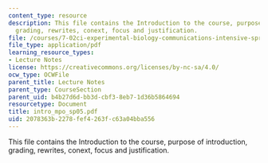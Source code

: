 ```yaml
---
content_type: resource
description: This file contains the Introduction to the course, purpose of introduction,
  grading, rewrites, conext, focus and justification.
file: /courses/7-02ci-experimental-biology-communications-intensive-spring-2005/2078363b2278fef4263fc63a04bba556_intro_mpo_sp05.pdf
file_type: application/pdf
learning_resource_types:
- Lecture Notes
license: https://creativecommons.org/licenses/by-nc-sa/4.0/
ocw_type: OCWFile
parent_title: Lecture Notes
parent_type: CourseSection
parent_uid: b4b27d6d-bb3d-cbf3-8eb7-1d36b5864694
resourcetype: Document
title: intro_mpo_sp05.pdf
uid: 2078363b-2278-fef4-263f-c63a04bba556
---
```

This file contains the Introduction to the course, purpose of introduction, grading, rewrites, conext, focus and justification.